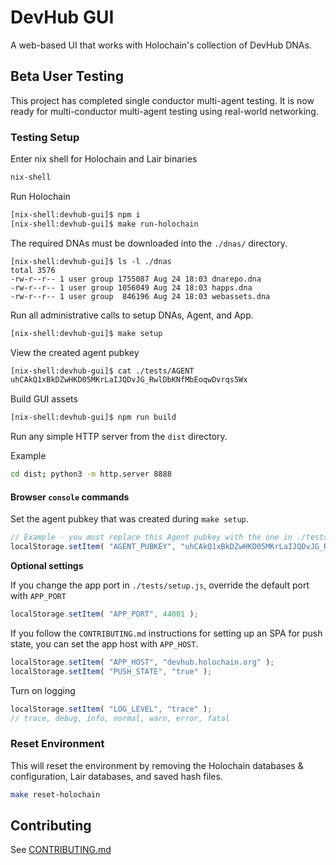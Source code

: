 
# DevHub GUI
A web-based UI that works with Holochain's collection of DevHub DNAs.

## Beta User Testing
This project has completed single conductor multi-agent testing.  It is now ready for
multi-conductor multi-agent testing using real-world networking.


### Testing Setup

Enter nix shell for Holochain and Lair binaries
```bash
nix-shell
```

Run Holochain
```bash
[nix-shell:devhub-gui]$ npm i
[nix-shell:devhub-gui]$ make run-holochain
```

The required DNAs must be downloaded into the `./dnas/` directory.
```
[nix-shell:devhub-gui]$ ls -l ./dnas
total 3576
-rw-r--r-- 1 user group 1755087 Aug 24 18:03 dnarepo.dna
-rw-r--r-- 1 user group 1056049 Aug 24 18:03 happs.dna
-rw-r--r-- 1 user group  846196 Aug 24 18:03 webassets.dna
```

Run all administrative calls to setup DNAs, Agent, and App.
```bash
[nix-shell:devhub-gui]$ make setup
```

View the created agent pubkey
```bash
[nix-shell:devhub-gui]$ cat ./tests/AGENT
uhCAkQ1xBkDZwHKD05MKrLaIJQDvJG_RwlDbKNfMbEoqwDvrqs5Wx
```

Build GUI assets
```bash
[nix-shell:devhub-gui]$ npm run build
```

Run any simple HTTP server from the `dist` directory.

Example
```bash
cd dist; python3 -m http.server 8888
```


#### Browser `console` commands

Set the agent pubkey that was created during `make setup`.
```javascript
// Example - you must replace this Agent pubkey with the one in ./tests/AGENT
localStorage.setItem( "AGENT_PUBKEY", "uhCAkQ1xBkDZwHKD05MKrLaIJQDvJG_RwlDbKNfMbEoqwDvrqs5Wx" );
```

**Optional settings**

If you change the app port in `./tests/setup.js`, override the default port with `APP_PORT`
```javascript
localStorage.setItem( "APP_PORT", 44001 );
```

If you follow the `CONTRIBUTING.md` instructions for setting up an SPA for push state, you can set the app host with `APP_HOST`.
```javascript
localStorage.setItem( "APP_HOST", "devhub.holochain.org" );
localStorage.setItem( "PUSH_STATE", "true" );
```

Turn on logging
```javascript
localStorage.setItem( "LOG_LEVEL", "trace" );
// trace, debug, info, normal, warn, error, fatal
```


### Reset Environment
This will reset the environment by removing the Holochain databases & configuration, Lair databases,
and saved hash files.

```bash
make reset-holochain
```


## Contributing

See [CONTRIBUTING.md](./CONTRIBUTING.md)
